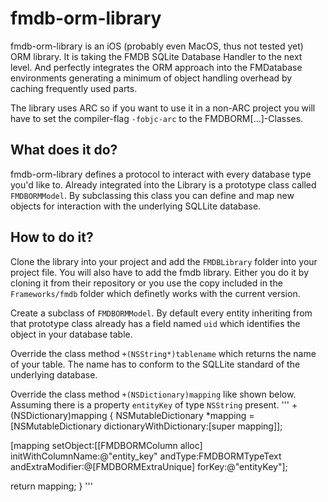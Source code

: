 # fmdb-orm-library
fmdb-orm-library is an iOS (probably even MacOS, thus not tested yet) ORM library. It is taking the FMDB SQLite Database Handler to the next level. And perfectly integrates the ORM approach into the FMDatabase environments generating a minimum of object handling overhead by caching frequently used parts.

The library uses ARC so if you want to use it in a non-ARC project you will have to set the compiler-flag <code>-fobjc-arc</code> to the FMDBORM[...]-Classes.

## What does it do?
fmdb-orm-library defines a protocol to interact with every database type you'd like to.
Already integrated into the Library is a prototype class called <code>FMDBORMModel</code>. By subclassing this class you can define and map new objects for interaction with the underlying SQLLite database.

## How to do it?
Clone the library into your project and add the <code>FMDBLibrary</code> folder into your project file. You will also have to add the fmdb library. Either you do it by cloning it from their repository or you use the copy included in the <code>Frameworks/fmdb</code> folder which definetly works with the current version.

Create a subclass of <code>FMDBORMModel</code>.
By default every entity inheriting from that prototype class already has a field named <code>uid</code> which identifies the object in your database table.

Override the class method <code>+(NSString*)tablename</code> which returns the name of your table. The name has to conform to the SQLLite standard of the underlying database.

Override the class method <code>+(NSDictionary)mapping</code> like shown below.
Assuming there is a property <code>entityKey</code> of type <code>NSString</code> present.
'''
+(NSDictionary)mapping {
  NSMutableDictionary *mapping = [NSMutableDictionary dictionaryWithDictionary:[super mapping]];
  
  [mapping setObject:[[FMDBORMColumn alloc] initWithColumnName:@"entity_key" andType:FMDBORMTypeText andExtraModifier:@[FMDBORMExtraUnique] forKey:@"entityKey"];

  return mapping;
}
'''
